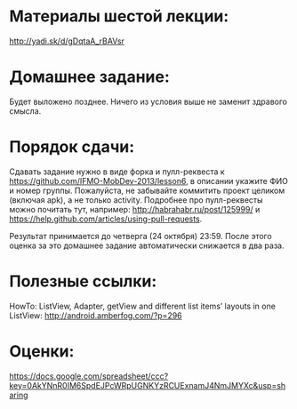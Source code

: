 Материалы шестой лекции:
=======
http://yadi.sk/d/gDqtaA_rBAVsr

Домашнее задание:
=======
Будет выложено позднее.
Ничего из условия выше не заменит здравого смысла.

Порядок сдачи:
=======
Сдавать задание нужно в виде форка и пулл-реквеста к https://github.com/IFMO-MobDev-2013/lesson6, в описании укажите ФИО и номер группы.
Пожалуйста, не забывайте коммитить проект целиком (включая apk), а не только activity.
Подробнее про пулл-реквесты можно почитать тут, например: http://habrahabr.ru/post/125999/ и https://help.github.com/articles/using-pull-requests.

Результат принимается до четверга (24 октября) 23:59. После этого оценка за это домашнее задание автоматически снижается в два раза.

Полезные ссылки:
=======
HowTo: ListView, Adapter, getView and different list items’ layouts in one ListView: http://android.amberfog.com/?p=296

Оценки:
=======
https://docs.google.com/spreadsheet/ccc?key=0AkYNnR0IM6SpdEJPcWRpUGNKYzRCUExnamJ4NmJMYXc&usp=sharing
